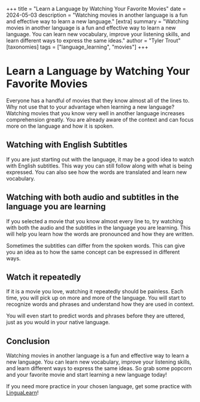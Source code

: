 +++
title = "Learn a Language by Watching Your Favorite Movies"
date = 2024-05-03
description = "Watching movies in another language is a fun and effective way to learn a new language."
[extra]
summary = "Watching movies in another language is a fun and effective way to learn a new language. You can learn new vocabulary, improve your listening skills, and learn different ways to express the same ideas."
author = "Tyler Trout"
[taxonomies]
tags = ["language_learning", "movies"]
+++

# Learn a Language by Watching Your Favorite Movies
Everyone has a handful of movies that they know almost all of the lines to. Why not use that to your advantage when learning a new language? Watching movies that you know very well in another language increases comprehension greatly. You are already aware of the context and can focus more on the language and how it is spoken.

## Watching with English Subtitles
If you are just starting out with the language, it may be a good idea to watch with English subtitles. This way you can still follow along with what is being expressed. You can also see how the words are translated and learn new vocabulary.

## Watching with both audio and subtitles in the language you are learning
If you selected a movie that you know almost every line to, try watching with both the audio and the subtitles in the language you are learning. This will help you learn how the words are pronounced and how they are written.

Sometimes the subtitles can differ from the spoken words. This can give you an idea as to how the same concept can be expressed in different ways.

## Watch it repeatedly
If it is a movie you love, watching it repeatedly should be painless. Each time, you will pick up on more and more of the language. You will start to recognize words and phrases and understand how they are used in context.

You will even start to predict words and phrases before they are uttered, just as you would in your native language.

## Conclusion
Watching movies in another language is a fun and effective way to learn a new language. You can learn new vocabulary, improve your listening skills, and learn different ways to express the same ideas. So grab some popcorn and your favorite movie and start learning a new language today!

If you need more practice in your chosen language, get some practice with [LinguaLearn](https://www.lingualearn.net)!


